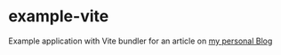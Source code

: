 # example-vite

Example application with Vite bundler for an article on [my personal Blog](https://slashgear.github.io)